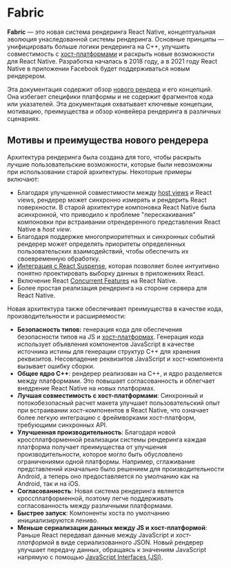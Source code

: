 # Fabric

**Fabric** — это новая система рендеринга React Native, концептуальная эволюция унаследованной системы рендеринга. Основные принципы — унифицировать больше логики рендеринга на C++, улучшить совместимость с [хост-платформами](architecture-glossary.md#host-platform) и раскрыть новые возможности для React Native. Разработка началась в 2018 году, а в 2021 году React Native в приложении Facebook будет поддерживаться новым рендерером.

Эта документация содержит обзор [нового рендера](architecture-glossary.md#fabric-render) и его концепций. Она избегает специфики платформы и не содержит фрагментов кода или указателей. Эта документация охватывает ключевые концепции, мотивацию, преимущества и обзор конвейера рендеринга в различных сценариях.

## Мотивы и преимущества нового рендерера

Архитектура рендеринга была создана для того, чтобы раскрыть лучшие пользовательские возможности, которые были невозможны при использовании старой архитектуры. Некоторые примеры включают:

-   Благодаря улучшенной совместимости между [host views](architecture-glossary.md#host-view-tree-and-host-view) и React views, рендерер может синхронно измерять и рендерить React поверхности. В старой архитектуре компоновка React Native была асинхронной, что приводило к проблеме "перескакивания" компоновки при встраивании отрендеренного представления React Native в _host view_.
-   Благодаря поддержке многоприоритетных и синхронных событий рендерер может определять приоритеты определенных пользовательских взаимодействий, чтобы обеспечить их своевременную обработку.
-   [Интеграция с React Suspense](https://reactjs.org/blog/2019/11/06/building-great-user-experiences-with-concurrent-mode-and-suspense.html), которая позволяет более интуитивно понятно проектировать выборку данных в приложениях React.
-   Включение React [Concurrent Features](https://github.com/reactwg/react-18/discussions/4) на React Native.
-   Более простая реализация рендеринга на стороне сервера для React Native.

Новая архитектура также обеспечивает преимущества в качестве кода, производительности и расширяемости:

-   **Безопасность типов:** генерация кода для обеспечения безопасности типов на JS и [хост-платформах](architecture-glossary.md#host-platform). Генерация кода использует объявления компонентов JavaScript в качестве источника истины для генерации структур C++ для хранения реквизитов. Несовпадение реквизитов JavaScript и хост-компонента вызывает ошибку сборки.
-   **Общее ядро C++**: рендерер реализован на C++, и ядро разделяется между платформами. Это повышает согласованность и облегчает внедрение React Native на новых платформах.
-   **Лучшая совместимость с хост-платформами**: Синхронный и потокобезопасный расчет макета улучшает пользовательский опыт при встраивании хост-компонентов в React Native, что означает более легкую интеграцию с фреймворками хост-платформ, требующими синхронных API.
-   **Улучшенная производительность**: Благодаря новой кроссплатформенной реализации системы рендеринга каждая платформа получает преимущества от улучшения производительности, которое могло быть обусловлено ограничениями одной платформы. Например, сглаживание представлений изначально было решением для производительности Android, а теперь оно предоставляется по умолчанию как на Android, так и на iOS.
-   **Согласованность**: Новая система рендеринга является кроссплатформенной, поэтому легче поддерживать согласованность между различными платформами.
-   **Быстрее запуск**: Компоненты хоста по умолчанию инициализируются лениво.
-   **Меньше сериализации данных между JS и хост-платформой**: Раньше React передавал данные между JavaScript и _хост-платформой_ в виде сериализованного JSON. Новый рендерер улучшает передачу данных, обращаясь к значениям JavaScript напрямую с помощью [JavaScript Interfaces (JSI)](architecture-glossary.md#javascript-interfaces-jsi).
